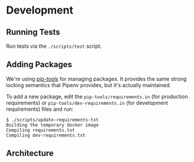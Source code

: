 # Development

## Running Tests

Run tests via the `./scripts/test` script.

## Adding Packages

We're using [pip-tools](https://github.com/jazzband/pip-tools) for managing
packages.  It provides the same strong locking semantics that Pipenv provides,
but it's actually maintained.

To add a new package, edit the `pip-tools/requirements.in` (for production
requirements) or `pip-tools/dev-requirements.in` (for development requirements)
files and run:

``` console
$ ./scripts/update-requirements-txt
Building the temporary docker image
Compiling requirements.txt
Compiling dev-requirements.txt
```

## Architecture
